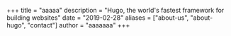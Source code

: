 +++
title = "aaaaa"
description = "Hugo, the world's fastest framework for building websites"
date = "2019-02-28"
aliases = ["about-us", "about-hugo", "contact"]
author = "aaaaaaa"
+++